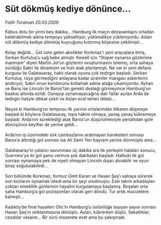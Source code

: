 # Süt dökmüş kediye dönünce...

*Fatih Toraman 20.03.2009*

<div class="taraf_structure_2col_1zq">
<div class="margen_n">



 <p>Kâbus dolu bir yirmi beş dakika… Hamburg ilk maçın dezavantajını ortadan kaldırabilmek adına tempoyu yükseltiyor, yüklendikçe yükleniyordu. Aslan süt dökmüş kediye dönmüş kuyruğunu kıstırmış köşesine çekilmişti… <br/><br/>Kolay değildi… Üst üste gelen aksilikler Korkmaz’ı yeni arayışlara itmiş, Serkan Kurtuluş’u sağ beke almıştı. Kewell için “Stoper oynarsa gözlerime inanmam” diyen Martin Jol’un gözlerini ovuşturmasını istemiş, orta sahaya sürdüğü Sabri ile dinamizm ve hızlı atak planlamıştı. Ne var ki yeni defans kurgusu ile Galatasaray, haklı olarak oyuna çok tedirgin başladı. Serkan Kurtuluş, rüya görmediğini anlayana kadar acemiler mangası askerlerini andırıyor, Sabri onun koridorunu kollamak adına atağa çıkamıyordu. Ayhan ve Barış ise Lincoln ile Baros’tan gerekli desteği görmeyince Hamburg’un baskısı altında ezildi. Oynayıp oynamayacağına dair fallar açılan Arda da tedirgin haliyle dikkat çekti ve Aslan ecel terleri döktü… <br/><br/>Neyse ki Hamburg’un temposu ilk yarının ortalarından itibaren düşmeye başladı ki böylece Galatasaray, topa hâkim olmaya, yavaş yavaş kükremeye başladı. Arda’nın süreklediği atak Baros’un düşürülmesiyle penaltıdan gole dönüşünce keyifler de yerine geldi… <br/><br/>Arda’nın ip üzerindeki sirk cambazlarını aratmayan hareketleri sonrası Baros’a attırdığı gol sonrası ise Ali Sami Yen bayram yerine dönmüştü ama… <br/><br/>Galatasaray’ın yalancı savunması üç dakika ara ile yerleşim hataları sonucu, Guerrero’ya iki gol şansı verince şok dakikaları başladı. Halbuki ilk gol sonrası oynamaya pek de niyeti olmayan Lincoln dışarı alınabilir ve oyun biraz soğutulabilirdi… <br/><br/>Son bölümde Korkmaz, formuz Ümit Karan ve Hasan Şaş’ı sahaya sürerek son kozlarını oynamak istedi ama bir şeyi unutmuştu: Eski takım arkadaşları çoktan emeklilik günlerinin hayalini kurgulamaya başlamış. Boşalan orta saha Hamburg’a gol pozisyonları olarak geri döndü. Tur artık mucizelere kalmıştı… <br/><br/>Kadıköy’de final hayalleri Olic’in Hamburg’u üstünlüğe taşıyan sayısı sonrası Hasan Şaş’ın ıslıklanmasına dönüştü. Aslan, kükrerken düştü. Sakatlıklar, cezalılar vesaire… Bir sürü mazerete evet ama bu yakışmadı.</p>

<br/>


<div id="taraf_not">
</div>

</div>


</div>
